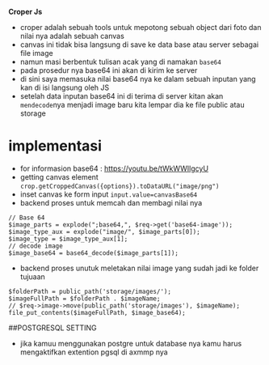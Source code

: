 **Croper Js**

-   croper adalah sebuah tools untuk mepotong sebuah object dari foto dan nilai nya adalah sebuah canvas
-   canvas ini tidak bisa langsung di save ke data base atau server sebagai file image
-   namun masi berbentuk tulisan acak yang di namakan `base64`
-   pada prosedur nya base64 ini akan di kirim ke server
-   di sini saya memasuka nilai base64 nya ke dalam sebuah inputan yang kan di isi langsung oleh JS
-   setelah data inputan base64 ini di terima di server kitan akan `mendecode`nya menjadi image baru kita lempar dia ke file public atau storage

# implementasi

-   for informasion base64 : https://youtu.be/tWkWWIlgcyU
-   getting canvas element `crop.getCroppedCanvas({options}).toDataURL("image/png")`
-   inset canvas ke form input `input.value=canvasBase64`
-   backend proses untuk memcah dan membagi nilai nya

```
// Base 64
$image_parts = explode(";base64,", $req->get('base64-image'));
$image_type_aux = explode("image/", $image_parts[0]);
$image_type = $image_type_aux[1];
// decode image
$image_base64 = base64_decode($image_parts[1]);
```

-   backend proses unutuk meletakan nilai image yang sudah jadi ke folder tujuaan

```
$folderPath = public_path('storage/images/');
$imageFullPath = $folderPath . $imageName;
// $req->image->move(public_path('storage/images'), $imageName);
file_put_contents($imageFullPath, $image_base64);
```

##POSTGRESQL SETTING

-   jika kamuu menggunakan postgre untuk database nya kamu harus mengaktifkan extention pgsql di axmmp nya
